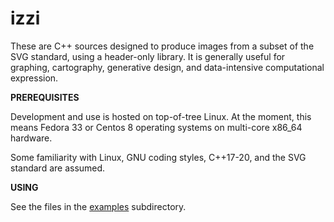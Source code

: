 # izzi

These are C++ sources designed to produce images from a subset of the
SVG standard, using a header-only library. It is generally useful for
graphing, cartography, generative design, and data-intensive
computational expression.


**PREREQUISITES**

Development and use is hosted on top-of-tree Linux. At the moment,
this means Fedora 33 or Centos 8 operating systems on multi-core
x86_64 hardware.

Some familiarity with Linux, GNU coding styles, C++17-20, and the SVG standard are assumed.


**USING**

See the files in the [examples](https://github.com/bdekoz/izzi/tree/main/examples) subdirectory.
